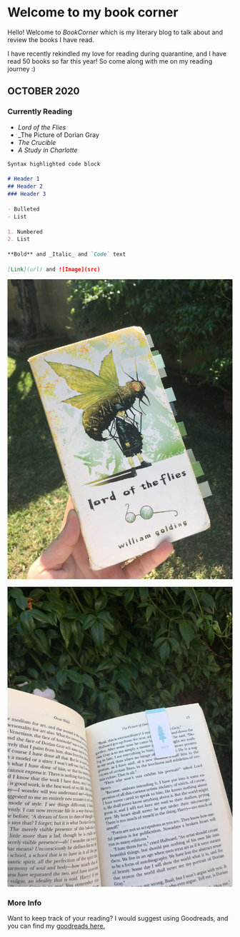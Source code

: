# Welcome to my book corner

Hello!  Welcome to _BookCorner_ which is my literary blog to talk about and review the books I have read.  

I have recently rekindled my love for reading during quarantine, and I have read 50 books so far this year!  So come along with me on my reading journey :)

## OCTOBER 2020

### Currently Reading

- _Lord of the Flies_
- _The Picture of Dorian Gray
- _The Crucible_
- _A Study in Charlotte_



```markdown
Syntax highlighted code block

# Header 1
## Header 2
### Header 3

- Bulleted
- List

1. Numbered
2. List

**Bold** and _Italic_ and `Code` text

[Link](url) and ![Image](src)
```
![lotf](IMG_4928.JPG)



![pictureofdoriangray](IMG_4937.JPG)

### More Info

Want to keep track of your reading?  I would suggest using Goodreads, and you can find my [goodreads here.](https://www.goodreads.com/user/show/104617296-kayla)  

